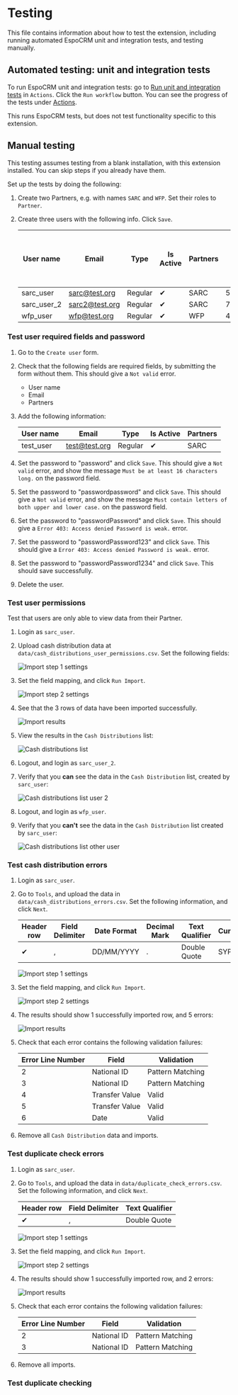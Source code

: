 # Testing

This file contains information about how to test the extension, including running automated EspoCRM unit and integration tests, and testing manually.

## Automated testing: unit and integration tests

To run EspoCRM unit and integration tests: go to [Run unit and integration tests](https://github.com/IFRC-Secretariat/espocrm-cva-duplicate-check/actions/workflows/run-tests.yml) in `Actions`. Click the `Run workflow` button. You can see the progress of the tests under [Actions](https://github.com/IFRC-Secretariat/espocrm-cva-duplicate-check/actions).

This runs EspoCRM tests, but does not test functionality specific to this extension.


## Manual testing

This testing assumes testing from a blank installation, with this extension installed. You can skip steps if you already have them.

Set up the tests by doing the following:

1. Create two Partners, e.g. with names `SARC` and `WFP`. Set their roles to `Partner`.

2. Create three users with the following info. Click `Save`.

    | User name | Email | Type | Is Active | Partners | Password | Send Email with Access Info to User |
    | -------- | ------- | ------- | ------- | ------- | ------- | ------- | 
    | sarc_user | sarc@test.org | Regular | ✔ | SARC | 5888IHBKOQmWernj | x |
    | sarc_user_2 | sarc2@test.org | Regular | ✔ | SARC | 7de2wvSz7464NRAj | x |
    | wfp_user | wfp@test.org | Regular | ✔ | WFP | 44NHX9swGHZ4641x | x |


### Test user required fields and password

1. Go to the `Create user` form.

2. Check that the following fields are required fields, by submitting the form without them. This should give a `Not valid` error.

    - User name
    - Email
    - Partners

3. Add the following information:

    | User name | Email | Type | Is Active | Partners |
    | -------- | ------- | ------- | ------- | ------- | 
    | test_user | test@test.org | Regular | ✔ | SARC |

4. Set the password to "password" and click `Save`. This should give a `Not valid` error, and show the message `Must be at least 16 characters long.` on the password field.

5. Set the password to "passwordpassword" and click `Save`. This should give a `Not valid` error, and show the message `Must contain letters of both upper and lower case.` on the password field.

6. Set the password to "passwordPassword" and click `Save`. This should give a `Error 403: Access denied Password is weak.` error.

7. Set the password to "passwordPassword123" and click `Save`. This should give a `Error 403: Access denied Password is weak.` error.

8. Set the password to "passwordPassword1234" and click `Save`. This should save successfully.

9. Delete the user.


### Test user permissions

Test that users are only able to view data from their Partner.

1. Login as `sarc_user`.

2. Upload cash distribution data at `data/cash_distributions_user_permissions.csv`. Set the following fields:

    ![Import step 1 settings](img/test_cash_distribution_user_permissions_import_step1.png)

3. Set the field mapping, and click `Run Import`.

    ![Import step 2 settings](img/test_cash_distribution_user_permissions_import_step2.png)

4. See that the 3 rows of data have been imported successfully.

    ![Import results](img/test_cash_distribution_user_permissions_import_results.png)

5. View the results in the `Cash Distributions` list:

    ![Cash distributions list](img/test_cash_distribution_user_permissions_list.png)

6. Logout, and login as `sarc_user_2`.

7. Verify that you **can** see the data in the `Cash Distribution` list, created by `sarc_user`:

    ![Cash distributions list user 2](img/test_cash_distribution_user_permissions_list_user2.png)

8. Logout, and login as `wfp_user`.

9. Verify that you **can't** see the data in the `Cash Distribution` list created by `sarc_user`:

    ![Cash distributions list other user](img/test_cash_distribution_user_permissions_list_other_user.png)


### Test cash distribution errors

1. Login as `sarc_user`.

2. Go to `Tools`, and upload the data in `data/cash_distributions_errors.csv`. Set the following information, and click `Next`.

    | Header row | Field Delimiter | Date Format | Decimal Mark | Text Qualifier | Currency |
    | -------- | ------- | ------- | ------- | ------- | ------- | 
    | ✔ | , | DD/MM/YYYY | . | Double Quote | SYP |

    ![Import step 1 settings](img/test_cash_distribution_errors_import_step1.png)

3. Set the field mapping, and click `Run Import`.

    ![Import step 2 settings](img/test_cash_distribution_errors_import_step2.png)

4. The results should show 1 successfully imported row, and 5 errors:

    ![Import results](img/test_cash_distribution_errors_import_results.png)

5. Check that each error contains the following validation failures:

    | Error Line Number | Field | Validation | 
    | -------- | ------- | ------- | 
    | 2 | National ID | Pattern Matching | 
    | 3 | National ID | Pattern Matching | 
    | 4 | Transfer Value | Valid | 
    | 5 | Transfer Value | Valid | 
    | 6 | Date | Valid | 

6. Remove all `Cash Distribution` data and imports.


### Test duplicate check errors

1. Login as `sarc_user`.

2. Go to `Tools`, and upload the data in `data/duplicate_check_errors.csv`. Set the following information, and click `Next`.

    | Header row | Field Delimiter | Text Qualifier |
    | -------- | ------- | ------- | 
    | ✔ | , | Double Quote | 

    ![Import step 1 settings](img/test_duplicate_check_errors_import_step1.png)

3. Set the field mapping, and click `Run Import`.

    ![Import step 2 settings](img/test_duplicate_check_errors_import_step2.png)

4. The results should show 1 successfully imported row, and 2 errors:

    ![Import results](img/test_duplicate_check_errors_import_results.png)

5. Check that each error contains the following validation failures:

    | Error Line Number | Field | Validation | 
    | -------- | ------- | ------- | 
    | 2 | National ID | Pattern Matching | 
    | 3 | National ID | Pattern Matching | 

6. Remove all imports.


### Test duplicate checking



